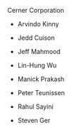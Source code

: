 Cerner Corporation

- Arvindo Kinny
- Jedd Cuison
- Jeff Mahmood
- Lin-Hung Wu
- Manick Prakash
- Peter Teunissen
- Rahul Sayini

- Steven Ger

